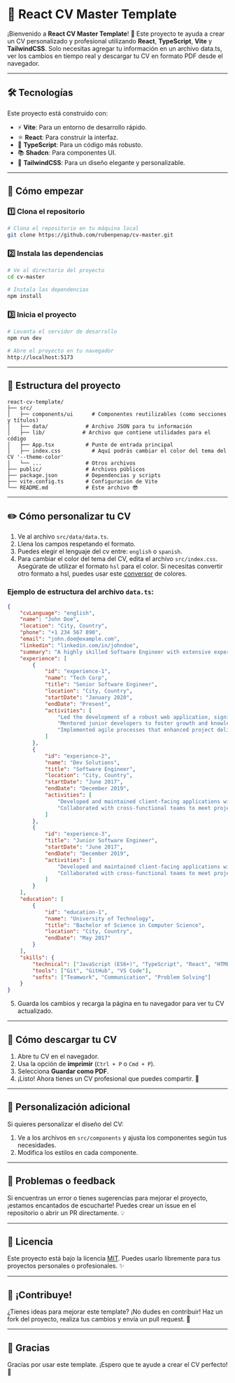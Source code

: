 # 📝 React CV Master Template

¡Bienvenido a **React CV Master Template**! 🚀 Este proyecto te ayuda a crear un CV personalizado y profesional utilizando **React**, **TypeScript**, **Vite** y **TailwindCSS**. Solo necesitas agregar tu información en un archivo data.ts, ver los cambios en tiempo real y descargar tu CV en formato PDF desde el navegador.

---

## 🛠️ Tecnologías

Este proyecto está construido con:

- ⚡ **Vite**: Para un entorno de desarrollo rápido.
- ⚛️ **React**: Para construir la interfaz.
- 🔷 **TypeScript**: Para un código más robusto.
- 📚 **Shadcn**: Para componentes UI.
- 🎨 **TailwindCSS**: Para un diseño elegante y personalizable.

---

## 🚀 Cómo empezar

### 1️⃣ Clona el repositorio

```bash
# Clona el repositorio en tu máquina local
git clone https://github.com/rubenpenap/cv-master.git
```

### 2️⃣ Instala las dependencias

```bash
# Ve al directorio del proyecto
cd cv-master

# Instala las dependencias
npm install
```

### 3️⃣ Inicia el proyecto

```bash
# Levanta el servidor de desarrollo
npm run dev

# Abre el proyecto en tu navegador
http://localhost:5173
```

---

## 📂 Estructura del proyecto

```plaintext
react-cv-template/
├── src/
│   ├── components/ui      # Componentes reutilizables (como secciones y títulos)
│   ├── data/            # Archivo JSON para tu información
│   ├── lib/            # Archivo que contiene utilidades para el código
│   ├── App.tsx          # Punto de entrada principal
│   ├── index.css          # Aquí podrás cambiar el color del tema del CV '--theme-color'
│   └── ...              # Otros archivos
├── public/              # Archivos públicos
├── package.json         # Dependencias y scripts
├── vite.config.ts       # Configuración de Vite
└── README.md            # Este archivo 😎
```

---

## ✏️ Cómo personalizar tu CV

1. Ve al archivo `src/data/data.ts`.
2. Llena los campos respetando el formato.
3. Puedes elegir el lenguaje del cv entre: `english` o `spanish`.
4. Para cambiar el color del tema del CV, edita el archivo `src/index.css`. Asegúrate de utilizar el formato `hsl` para el color. Si necesitas convertir otro formato a hsl, puedes usar este <a href="https://www.w3schools.com/colors/colors_converter.asp" target="_blank" rel="noopener noreferrer">conversor</a> de colores.

### Ejemplo de estructura del archivo `data.ts`:

```json
{
	"cvLanguage": "english",
	"name": "John Doe",
	"location": "City, Country",
	"phone": "+1 234 567 890",
	"email": "john.doe@example.com",
	"linkedin": "linkedin.com/in/johndoe",
	"summary": "A highly skilled Software Engineer with extensive experience in web development, project management, and team leadership. Adept at driving innovation and delivering high-quality solutions to meet business objectives.",
	"experience": [
		{
			"id": "experience-1",
			"name": "Tech Corp",
			"title": "Senior Software Engineer",
			"location": "City, Country",
			"startDate": "January 2020",
			"endDate": "Present",
			"activities": [
				"Led the development of a robust web application, significantly improving performance.",
				"Mentored junior developers to foster growth and knowledge sharing.",
				"Implemented agile processes that enhanced project delivery and team collaboration."
			]
		},
		{
			"id": "experience-2",
			"name": "Dev Solutions",
			"title": "Software Engineer",
			"location": "City, Country",
			"startDate": "June 2017",
			"endDate": "December 2019",
			"activities": [
				"Developed and maintained client-facing applications with high usability.",
				"Collaborated with cross-functional teams to meet project deadlines effectively."
			]
		},
		{
			"id": "experience-3",
			"title": "Junior Software Engineer",
			"startDate": "June 2017",
			"endDate": "December 2019",
			"activities": [
				"Developed and maintained client-facing applications with high usability.",
				"Collaborated with cross-functional teams to meet project deadlines effectively."
			]
		}
	],
	"education": [
		{
			"id": "education-1",
			"name": "University of Technology",
			"title": "Bachelor of Science in Computer Science",
			"location": "City, Country",
			"endDate": "May 2017"
		}
	],
	"skills": {
		"technical": ["JavaScript (ES6+)", "TypeScript", "React", "HTML5", "CSS3"],
		"tools": ["Git", "GitHub", "VS Code"],
		"softs": ["Teamwork", "Communication", "Problem Solving"]
	}
}
```

5. Guarda los cambios y recarga la página en tu navegador para ver tu CV actualizado.

---

## 📄 Cómo descargar tu CV

1. Abre tu CV en el navegador.
2. Usa la opción de **imprimir** (`Ctrl + P` o `Cmd + P`).
3. Selecciona **Guardar como PDF**.
4. ¡Listo! Ahora tienes un CV profesional que puedes compartir. 🥳

---

## 🎨 Personalización adicional

Si quieres personalizar el diseño del CV:

1. Ve a los archivos en `src/components` y ajusta los componentes según tus necesidades.
2. Modifica los estilos en cada componente.

---

## 🐛 Problemas o feedback

Si encuentras un error o tienes sugerencias para mejorar el proyecto, ¡estamos encantados de escucharte! Puedes crear un issue en el repositorio o abrir un PR directamente. 💡

---

## 📜 Licencia

Este proyecto está bajo la licencia [MIT](LICENSE). Puedes usarlo libremente para tus proyectos personales o profesionales. ✨

---

## 🌟 ¡Contribuye!

¿Tienes ideas para mejorar este template? ¡No dudes en contribuir! Haz un fork del proyecto, realiza tus cambios y envía un pull request. 🙌

---

## 🙌 Gracias

Gracias por usar este template. ¡Espero que te ayude a crear el CV perfecto! 💼
